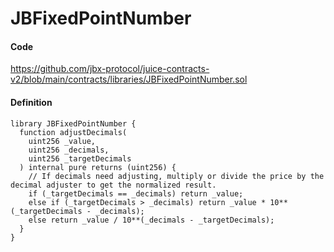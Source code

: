 # JBFixedPointNumber

#### Code

https://github.com/jbx-protocol/juice-contracts-v2/blob/main/contracts/libraries/JBFixedPointNumber.sol

#### Definition

```
library JBFixedPointNumber {
  function adjustDecimals(
    uint256 _value,
    uint256 _decimals,
    uint256 _targetDecimals
  ) internal pure returns (uint256) {
    // If decimals need adjusting, multiply or divide the price by the decimal adjuster to get the normalized result.
    if (_targetDecimals == _decimals) return _value;
    else if (_targetDecimals > _decimals) return _value * 10**(_targetDecimals - _decimals);
    else return _value / 10**(_decimals - _targetDecimals);
  }
}
```
